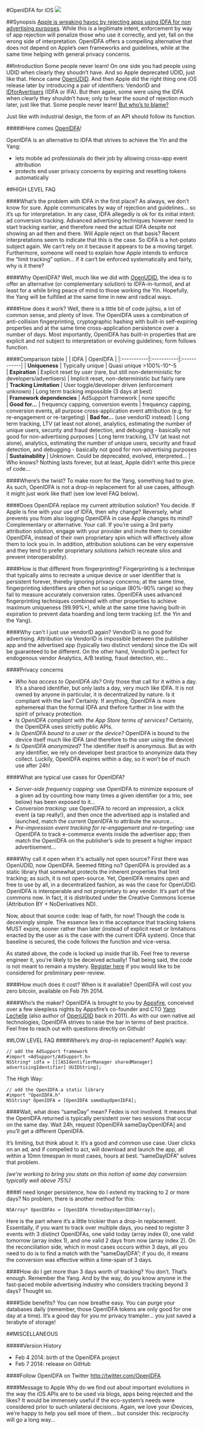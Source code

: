 #OpenIDFA for iOS
![](https://raw.github.com/ylechelle/OpenIDFA/82191382b0a399d50038522899ffd2ee1b3f6bf8/artwork/OpenIDFA_256x256.png)

##Synopsis
[Apple is wreaking havoc by rejecting apps using IDFA for non advertising purposes][4]. While this is a legitimate intent, enforcement by way of app rejection will penalize those who use it correctly, and yet, fall on the wrong side of interpretation. OpenIDFA offers a compelling alternative that does not depend on Apple’s own frameworks and guidelines, while at the same time helping with general privacy concerns.

##Introduction
Some people never learn! On one side you had people using UDID when clearly they shoudn’t have. And so Apple deprecated UDID, just like that. Hence came [OpenUDID][2]. And then Apple did the right thing one iOS release later by introducing a pair of identifiers: VendorID and [IDforAvertisers][6] (IDFA or IFA). But then again, some were using the IDFA when clearly they shouldn’t have; only to hear the sound of rejection much later, just like that. Some people never learn! [But who’s to blame?][5]

Just like with industrial design, the form of an API should follow its function.

#####Here comes [OpenIDFA][7]!

OpenIDFA is an alternative to IDFA that strives to achieve the Yin and the Yang:
- lets mobile ad professionals do their job by allowing cross-app event attribution
- protects end user privacy concerns by expiring and resetting tokens automatically


##HIGH LEVEL FAQ

####What’s the problem with IDFA in the first place?
As always, we don’t know for sure. Apple communicates by way of rejection and guidelines… so it’s up for interpretation. In any case, IDFA allegedly is ok for its initial intent: ad conversion tracking. Advanced advertising techniques however need to start tracking earlier, and therefore need the actual IDFA despite not showing an ad then and there. Will Apple reject on that basis? Recent interpretations seem to indicate that this is the case. So IDFA is a hot-potato subject again. We can’t rely on it because it appears to be a moving target. Furthermore, someone will need to explain how Apple intends to enforce the “limit tracking” option… if it can’t be enforced systematically and fairly, why is it there?

####Why OpenIDFA?
Well, much like we did with [OpenUDID][2], the idea is to offer an alternative (or complementary solution) to IDFA-in-turmoil, and at least for a while bring peace of mind to those working the Yin. Hopefully, the Yang will be fulfilled at the same time in new and radical ways.

####How does it work?
Well, there is a little bit of code jujitsu, a lot of common sense, and plenty of love.
The OpenIDFA uses a combination of anti-collision fingerprinting, cryptographic hashing with built-in self-expiring properties and at the same time cross-application persistence over a number of days. Most importantly, OpenIDFA has built-in properties that are explicit and not subject to interpretation or evolving guidelines; form follows function.

####Comparison table
| | IDFA | OpenIDFA |
|:-----------|:-----------|:------------|
| **Uniqueness**      |        Typically unique |     Quasi unique >100%-10^-5     
| **Expiration**       |        Explicit reset by user (rare, but still non-deterministic for developers/advertisers) |     Implicit reset, non-deterministic but fairly rare     
| **Tracking Limitation**         | User toggle/developer driven (enforcement unknown) |      Long term tracking impossible  (3 days at best)      
| **Framework dependencies**         | AdSupport framework |      none specific      
| **Good for…**   |       frequency capping, conversion events |    frequency capping, conversion events, all purpose cross-application event attribution (e.g. for re-engagement or re-targeting)
| **Bad for…** (use vendorID instead)    |     Long term tracking, LTV (at least not alone), analytics, estimating the number of unique users, security and fraud detection, and debugging - basically not good for non-advertising purposes |   Long term tracking, LTV (at least not alone), analytics, estimating the number of unique users, security and fraud detection, and debugging - basically not good for non-advertising purposes
| **Sustainability** | Unknown. Could be deprecated, evolved, interpreted... | Who knows? Nothing lasts forever, but at least, Apple didn’t write this piece of code...

####Where’s the twist?
To make room for the Yang, something had to give. As such, OpenIDFA is not a drop-in replacement for all use cases, although it might just work like that! (see low level FAQ below).

####Does OpenIDFA replace my current attribution solution? 
You decide. If Apple is fine with your use of IDFA, then why change? Reversely, what prevents you from also logging OpenIDFA in case Apple changes its mind? Complementary or alternative. Your call. If you’re using a 3rd party attribution solution, engage with your provider and invite them to consider OpenIDFA, instead of their own proprietary spin which will effectively allow them to lock you in. In addition, attribution solutions can be very expensive and they tend to prefer proprietary solutions (which recreate silos and prevent interoperability).

####How is that different from fingerprinting?
Fingerprinting is a technique that typically aims to recreate a unique device or user identifier that is persistent forever, thereby ignoring privacy concerns; at the same time, fingerprinting identifiers are often not so unique (80%-90% range) so they fail to measure accurately conversion rates. OpenIDFA uses advanced fingerprinting techniques combined with other properties to achieve maximum uniqueness (99.99%+), while at the same time having built-in expiration to prevent data hoarding and long term tracking (cf. the Yin and the Yang).

####Why can't I just use vendorID again?
VendorID is no good for advertising. Attribution via VendorID is impossible between the publisher app and the advertised app (typically two distinct vendors) since the IDs will be guaranteed to be different. On the other hand, VendorID is perfect for endogenous vendor Analytics, A/B testing, fraud detection, etc…

####Privacy concerns
- *Who has access to OpenIDFA ids?* Only those that call for it within a day. It’s a shared identifier, but only lasts a day, very much like IDFA. It is not owned by anyone in particular, it is decentralized by nature.
Is it compliant with the law? Certainly. If anything, OpenIDFA is more ephemereal than the formal IDFA and thefore further in line with the spirit of privacy protection.
- *Is OpenIDFA compliant with the App Store terms of services?* Certainly, the OpenIDFA uses strictly public APIs.
- *Is OpenIDFA bound to a user or the device?* OpenIDFA is bound to the device itself much like IDFA (and therefore to the user using the device)
- *Is OpenIDFA anonymized?* The identifier itself is anonymous. But as with any identifier, we rely on developer best practice to anonymize data they collect. Luckily, OpenIDFA expires within a day, so it won’t be of much use after 24h!

####What are typical use cases for OpenIDFA?
- *Server-side frequency capping:* use OpenIDFA to minimize exposure of a given ad by counting how many times a given identifier (or a trio, see below) has been exposed to it...
- *Conversion tracking:* use OpenIDFA to record an impression, a click event (a tap really!), and then once the advertised app is installed and launched, match the current OpenIDFA to attribute the source... 
- *Pre-impression event tracking for re-engagement and re-targeting:* use OpenIDFA to track e-commerce events inside the advertiser app; then match the OpenIDFA on the publisher’s side to present a higher impact advertisement...

####Why call it open when it's actually not open source?
First there was OpenUDID, now OpenIDFA. Seemed fitting no?
OpenIDFA is provided as a static library that somewhat protects the inherent properties that limit tracking; as such, it is not open-source. Yet, OpenIDFA remains open and free to use by all, in a decentralized fashion, as was the case for OpenUDID. OpenIDFA is interoperable and not proprietary to any vendor. It’s part of the commons now. In fact, it is distributed under the Creative Commons license (Attribution BY + NoDerivatives ND).

Now, about that source code: leap of faith, for now! Though the code is deceivingly simple. The essence lies in the acceptance that tracking tokens MUST expire, sooner rather than later (instead of explicit reset or limitations enacted by the user as is the case with the current IDFA system). Once that baseline is secured, the code follows the function and vice-versa. 

As stated above, the code is locked up inside that lib. Feel free to reverse engineer it, you're likely to be deceived actually! That being said, the code is not meant to remain a mystery. [Register here][8] if you would like to be considered for preliminary peer-review.


####How much does it cost? When is it available?
OpenIDFA will cost you zero bitcoin, available on Feb 7th 2014.

####Who’s the maker?
OpenIDFA is brought to you by [Appsfire][3], conceived over a few sleepless nights by Appsfire’s co-founder and CTO [Yann Lechelle][1] (also author of [OpenUDID][2] back in 2011). As with our own native ad technologies, OpenIDFA strives to raise the bar in terms of best practice. Feel free to reach out with questions directly on Github!

##LOW LEVEL FAQ
####Where’s my drop-in replacement?
Apple’s way:

	// add the AdSupport framework
	#import <AdSupport/AdSupport.h>
	NSString* idfa = [[[ASIdentifierManager sharedManager] advertisingIdentifier] UUIDString];

The High Way:

	// add the OpenIDFA.a static library
	#import "OpenIDFA.h"
	NSString* OpenIDFA = [OpenIDFA sameDayOpenIDFA];

####Wait, what does “sameDay” mean?
Fedex is not involved. It means that the OpenIDFA returned is typically persistent over two sessions that occur on the same day. Wait 24h, request [OpenIDFA sameDayOpenIDFA] and you’ll get a different OpenIDFA.

It’s limiting, but think about it. It’s a good and common use case.
User clicks on an ad, and if compelled to act, will download and launch the app, all within a 10mn timespan in most cases, hours at best. “sameDayIDFA” solves that problem.

*(we’re working to bring you stats on this notion of same day conversion: typically well above 75%)*

####I need longer persistence, how do I extend my tracking to 2 or more days?
No problem, there is another method for this:

	NSArray* OpenIDFAs = [OpenIDFA threeDaysOpenIDFAArray];

Here is the part where it’s a little trickier than a drop-in replacement. Essentially, if you want to track over multiple days, you need to register 3 events with 3 distinct OpenIDFAs, one valid today (array index 0), one valid tomorrow (array index 1), and one valid 2 days from now (array index 2). On the reconciliation side, which in most cases occurs within 3 days, all you need to do is to find a match with the “sameDayIDFA”; if you do, it means the conversion was effective within a time-span of 3 days. 

####How do I get more than 3 days worth of tracking?
You don’t. That’s enough. Remember the Yang. And by the way, do you know anyone in the fast-paced mobile advertising industry who considers tracking beyond 3 days? Thought so.

####Side benefits?
You can now breathe easy. You can purge your databases daily (remember, those OpenIDFA tokens are only good for one day at a time). It’s a good day for you mr privacy trampler... you just saved a terabyte of storage!

##MISCELLANEOUS

#####Version History
- Feb 4 2014: birth of the OpenIDFA project
- Feb 7 2014: release on GitHub

####Follow OpenIDFA on Twitter
http://twitter.com/OpenIDFA

####Message to Apple
Why do we find out about important evolutions in the way the iOS APIs are to be used via blogs, apps being rejected and the likes? It would be immensely useful if the eco-system’s needs were considered prior to such unilateral decisions. Again, we love your iDevices, we’re happy to help you sell more of them… but consider this: reciprocity will go a long way…

[1]: http://twitter.com/ylechelle  "Yann LECHELLE"
[2]: http://openudid.org/  "OpenUDID.org"
[3]: http://appsfire.com/  "appsfire.com"
[4]: http://techcrunch.com/2014/02/03/apples-latest-crackdown-apps-pulling-the-advertising-identifier-but-not-showing-ads-are-being-rejected-from-app-store/ "TechCrunch"
[5]: https://developer.apple.com "apple.com developer"
[6]: https://developer.apple.com/library/ios/documentation/AdSupport/Reference/ASIdentifierManager_Ref/ASIdentifierManager.html "IDFA"
[7]: http://OpenIDFA.org "OpenIDFA"
[8]: https://docs.google.com/forms/d/1ynocrB2Zeern0_bzpZoREE_2OXMd8Pgh-nO9kda6N6g/viewform "Register for Code"
